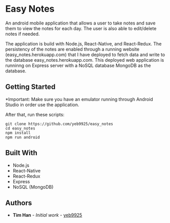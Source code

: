 # Easy Notes

  An android mobile application that allows a user to take notes and save them to view the notes for each day. The user is also able to edit/delete notes if needed.

  The application is build with Node.js, React-Native, and React-Redux. The persistency of the notes are enabled through a running website (easy_notes.herokuapp.com) that I have deployed to fetch data and write to the database easy_notes.herokuapp.com. This deployed web application is runninng on Express server with a NoSQL database MongoDB as the database.

## Getting Started

*Important: Make sure you have an emulator running through Android Studio in order use the application.

After that, run these scripts:

```
git clone https://github.com/yeb9925/easy_notes
cd easy_notes
npm install
npm run android
```

## Built With

* Node.js
* React-Native
* React-Redux
* Express
* NoSQL (MongoDB)

## Authors

* **Tim Han** - *Initial work* - [yeb9925](https://github.com/yeb9925)
